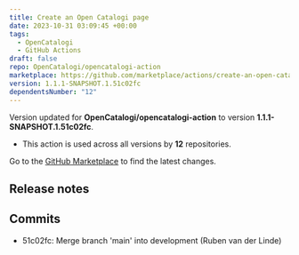 ```yaml
---
title: Create an Open Catalogi page
date: 2023-10-31 03:09:45 +00:00
tags:
  - OpenCatalogi
  - GitHub Actions
draft: false
repo: OpenCatalogi/opencatalogi-action
marketplace: https://github.com/marketplace/actions/create-an-open-catalogi-page
version: 1.1.1-SNAPSHOT.1.51c02fc
dependentsNumber: "12"
---
```



Version updated for **OpenCatalogi/opencatalogi-action** to version **1.1.1-SNAPSHOT.1.51c02fc**.
- This action is used across all versions by **12** repositories.

Go to the [GitHub Marketplace](https://github.com/marketplace/actions/create-an-open-catalogi-page) to find the latest changes.

## Release notes

## Commits
- 51c02fc: Merge branch 'main' into development (Ruben van der Linde)
